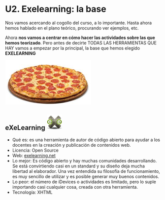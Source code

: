 
# U2. Exelearning: la base

Nos vamos acercando al cogollo del curso, a lo importante. Hasta ahora hemos hablado en el plano teórico, procurando ver ejemplos, etc.

Ahora **nos vamos a centrar en cómo hacer las actividades sobre las que hemos teorizado**. Pero antes de decirte TODAS LAS HERRAMIENTAS QUE HAY vamos a empezar por la principal, la base que hemos elegido **EXELEARNING**


![](img/img0(1).png)

## eXeLearning ![](img/exe50.jpg)

- Qué es: es una herramienta de autor de código abierto para ayudar a los docentes en la creación y publicación de contenidos web.
- Licencia: Open Source
- Web: [exelearning.net](http://exelearning.net/)
- Lo mejor: Es código abierto y hay muchas comunidades desarrollando. Se está convirtiendo casi en un standard y su diseño deja mucha libertad al elaborador. Una vez entendida su filosofía de funcionamiento, es muy sencillo de utilizar y es posible generar muy buenos contenidos.
- Lo peor: el número de iDevices o actividades es limitado, pero lo suple importando casi cualquier cosa, creada con otra herramienta.
- Tecnología: XHTML

